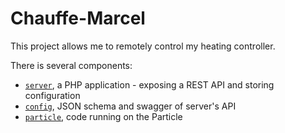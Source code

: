 # Chauffe-Marcel

This project allows me to remotely control my heating controller.

There is several components:

- [`server`](server/), a PHP application - exposing a REST API and storing configuration
- [`config`](config/), JSON schema and swagger of server's API
- [`particle`](particle/), code running on the Particle
